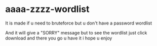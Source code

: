 # aaaa-zzzz-wordlist
It is made if u need to bruteforce but u don't have a password wordlist

And it will give a "SORRY" message but to see the wordlist just click download and there you go u have it i hope u enjoy
